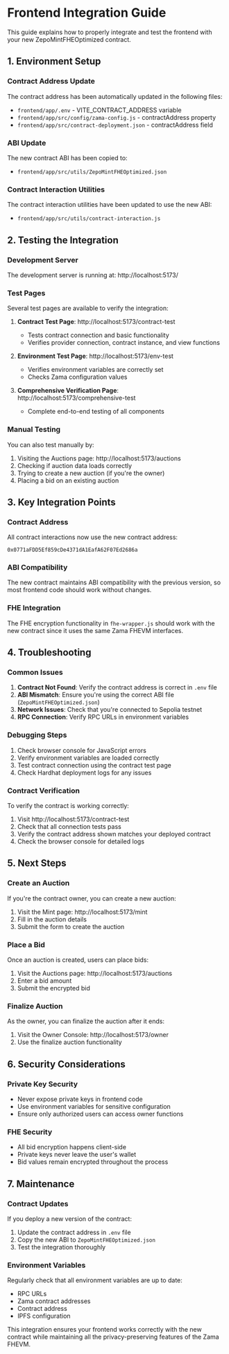 # Frontend Integration Guide

This guide explains how to properly integrate and test the frontend with your new ZepoMintFHEOptimized contract.

## 1. Environment Setup

### Contract Address Update
The contract address has been automatically updated in the following files:
- `frontend/app/.env` - VITE_CONTRACT_ADDRESS variable
- `frontend/app/src/config/zama-config.js` - contractAddress property
- `frontend/app/src/contract-deployment.json` - contractAddress field

### ABI Update
The new contract ABI has been copied to:
- `frontend/app/src/utils/ZepoMintFHEOptimized.json`

### Contract Interaction Utilities
The contract interaction utilities have been updated to use the new ABI:
- `frontend/app/src/utils/contract-interaction.js`

## 2. Testing the Integration

### Development Server
The development server is running at: http://localhost:5173/

### Test Pages
Several test pages are available to verify the integration:

1. **Contract Test Page**: http://localhost:5173/contract-test
   - Tests contract connection and basic functionality
   - Verifies provider connection, contract instance, and view functions

2. **Environment Test Page**: http://localhost:5173/env-test
   - Verifies environment variables are correctly set
   - Checks Zama configuration values

3. **Comprehensive Verification Page**: http://localhost:5173/comprehensive-test
   - Complete end-to-end testing of all components

### Manual Testing
You can also test manually by:

1. Visiting the Auctions page: http://localhost:5173/auctions
2. Checking if auction data loads correctly
3. Trying to create a new auction (if you're the owner)
4. Placing a bid on an existing auction

## 3. Key Integration Points

### Contract Address
All contract interactions now use the new contract address:
```
0x0771aFDD5Ef859cDe4371dA1EafA62F07Ed2686a
```

### ABI Compatibility
The new contract maintains ABI compatibility with the previous version, so most frontend code should work without changes.

### FHE Integration
The FHE encryption functionality in `fhe-wrapper.js` should work with the new contract since it uses the same Zama FHEVM interfaces.

## 4. Troubleshooting

### Common Issues

1. **Contract Not Found**: Verify the contract address is correct in `.env` file
2. **ABI Mismatch**: Ensure you're using the correct ABI file (`ZepoMintFHEOptimized.json`)
3. **Network Issues**: Check that you're connected to Sepolia testnet
4. **RPC Connection**: Verify RPC URLs in environment variables

### Debugging Steps

1. Check browser console for JavaScript errors
2. Verify environment variables are loaded correctly
3. Test contract connection using the contract test page
4. Check Hardhat deployment logs for any issues

### Contract Verification

To verify the contract is working correctly:

1. Visit http://localhost:5173/contract-test
2. Check that all connection tests pass
3. Verify the contract address shown matches your deployed contract
4. Check the browser console for detailed logs

## 5. Next Steps

### Create an Auction
If you're the contract owner, you can create a new auction:

1. Visit the Mint page: http://localhost:5173/mint
2. Fill in the auction details
3. Submit the form to create the auction

### Place a Bid
Once an auction is created, users can place bids:

1. Visit the Auctions page: http://localhost:5173/auctions
2. Enter a bid amount
3. Submit the encrypted bid

### Finalize Auction
As the owner, you can finalize the auction after it ends:

1. Visit the Owner Console: http://localhost:5173/owner
2. Use the finalize auction functionality

## 6. Security Considerations

### Private Key Security
- Never expose private keys in frontend code
- Use environment variables for sensitive configuration
- Ensure only authorized users can access owner functions

### FHE Security
- All bid encryption happens client-side
- Private keys never leave the user's wallet
- Bid values remain encrypted throughout the process

## 7. Maintenance

### Contract Updates
If you deploy a new version of the contract:

1. Update the contract address in `.env` file
2. Copy the new ABI to `ZepoMintFHEOptimized.json`
3. Test the integration thoroughly

### Environment Variables
Regularly check that all environment variables are up to date:

- RPC URLs
- Zama contract addresses
- Contract address
- IPFS configuration

This integration ensures your frontend works correctly with the new contract while maintaining all the privacy-preserving features of the Zama FHEVM.